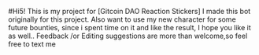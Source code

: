#Hi5! This is my project for [Gitcoin DAO Reaction Stickers]
I made this bot originally for this project. 
Also want to use my new character for some future bounties,
since i spent time on it and like the result, I hope you like it as well.. 
Feedback /or Editing suggestions are more than welcome,so feel free to text me
